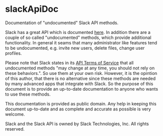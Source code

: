 # slackApiDoc
Documentation of "undocumented" Slack API methods.

Slack has a great API which is documented [here](https://api.slack.com/web). In addition there are a couple of so called "undocumented" methods, which provide additional functionality. In general it seams that many administrator like features tend to be undocumented, e.g. invite new users, delete files, change user profiles.

Please note that Slack states in its [API Terms of Service](https://slack.com/terms-of-service/api) that all undocumented methods "may change at any time, you should not rely on these behaviors.". So use them at your own risk. However, it is the opintion of this author, that there is no alternative since these methods are needed by many advanced apps that integrate with Slack. So the purpose of this document is to provide an up-to-date documentation to anyone who wants to use these methods.

This documentation is provided as public domain. Any help in keeping this document up-to-date and as complete and accurate as possible is very welcome. 

Slack and the Slack API is owned by Slack Technologies, Inc. All rights reserved.




